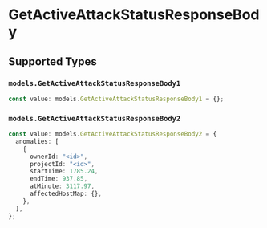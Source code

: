 # GetActiveAttackStatusResponseBody


## Supported Types

### `models.GetActiveAttackStatusResponseBody1`

```typescript
const value: models.GetActiveAttackStatusResponseBody1 = {};
```

### `models.GetActiveAttackStatusResponseBody2`

```typescript
const value: models.GetActiveAttackStatusResponseBody2 = {
  anomalies: [
    {
      ownerId: "<id>",
      projectId: "<id>",
      startTime: 1785.24,
      endTime: 937.85,
      atMinute: 3117.97,
      affectedHostMap: {},
    },
  ],
};
```

